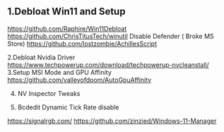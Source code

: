 ## 1.Debloat Win11 and Setup
https://github.com/Raphire/Win11Debloat
https://github.com/ChrisTitusTech/winutil
Disable Defender ( Broke MS Store)
https://github.com/lostzombie/AchillesScript

2.Debloat Nvidia Driver
https://www.techpowerup.com/download/techpowerup-nvcleanstall/
3.Setup MSI Mode and GPU Affinity
https://github.com/valleyofdoom/AutoGpuAffinity

4. NV Inspector Tweaks

5. Bcdedit 
Dynamic Tick Rate disable



https://signalrgb.com/
https://github.com/zinzied/Windows-11-Manager
